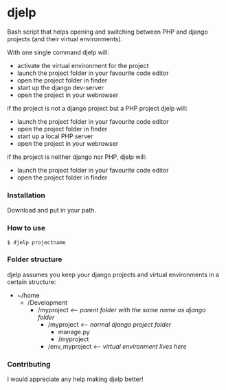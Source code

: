 # djelp

Bash script that helps opening and switching between PHP and django projects (and their virtual environments).

With one single command djelp will:
- activate the virtual environment for the project
- launch the project folder in your favourite code editor
- open the project folder in finder
- start up the django dev-server
- open the project in your webrowser

if the project is not a django project but a PHP project djelp will:
- launch the project folder in your favourite code editor
- open the project folder in finder
- start up a local PHP server
- open the project in your webrowser

if the project is neither django nor PHP, djelp will:
- launch the project folder in your favourite code editor
- open the project folder in finder

### Installation

Download and put in your path.


### How to use


`$ djelp projectname`



### Folder structure

djelp assumes you keep your django projects and virtual environments in a certain structure:

- ~/home
  - /Development
    - /myproject        *<-- parent folder with the same name as django folder*
      - /myproject          *<-- normal django project folder*
        - manage.py
        - /myproject
      - /env_myproject      *<-- virtual environment lives here*

### Contributing

I would appreciate any help making djelp better!
